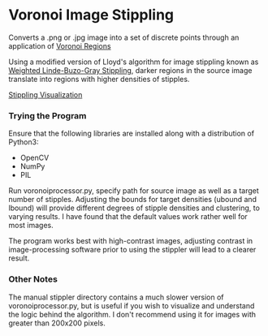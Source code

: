 # Voronoi Image Stippling
 Converts a .png or .jpg image into a set of discrete points through an application of [Voronoi Regions](https://www.sciencedirect.com/topics/engineering/voronoi-region)
 
 Using a modified version of Lloyd's algorithm for image stippling known as [Weighted Linde-Buzo-Gray Stippling](http://kops.uni-konstanz.de/bitstream/handle/123456789/41075/Deussen_2-gu29mv4u87jh2.pdf;jsessionid=59CE5E51DFC411DD78F6603DB301C8DF?sequence=1), darker regions in the source image translate into regions with higher densities of stipples.

[Stippling Visualization](https://media.giphy.com/media/Qx5M3UWdhifXn8lZx7/giphy.gif)

### Trying the Program
 Ensure that the following libraries are installed along with a distribution of Python3:
 * OpenCV
 * NumPy
 * PIL
 
 Run voronoiprocessor.py, specify path for source image as well as a target number of stipples.
 Adjusting the bounds for target densities (ubound and lbound) will provide different degrees of stipple densities and clustering, to varying results. I have found that the default values work rather well for most images.
   
 The program works best with high-contrast images, adjusting contrast in image-processing software prior to using the stippler will lead to a clearer result.
 
 ### Other Notes
  The manual stippler directory contains a much slower version of voronoiprocessor.py, but is useful if you wish to visualize and understand the logic behind the algorithm. I don't recommend using it for images with greater than 200x200 pixels.
  
  
  
